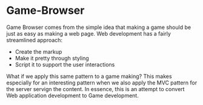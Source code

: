 Game-Browser
============

Game Browser comes from the simple idea that making a game should be just as easy as making a web page. Web development has a fairly streamlined approach: 
* Create the markup
* Make it pretty through styling
* Script it to support the user interactions

What if we apply this same pattern to a game making? This makes especially for an interesting pattern when we also apply the MVC pattern for the server servign the content. In essence, this is an attempt to convert Web application development to Game development.